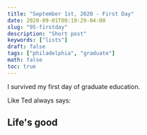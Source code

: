 ```yaml
---
title: "September 1st, 2020 - First Day"
date: 2020-09-01T00:19:29-04:00
slug: "95-firstday"
description: "Short post"
keywords: ["lists"]
draft: false
tags: ["philadelphia", "graduate"]
math: false
toc: true
---
```

I survived my first day of graduate education. 

Like Ted always says:

<h2>Life's good
